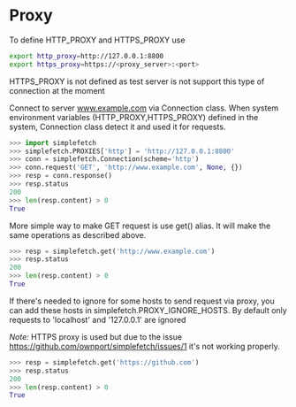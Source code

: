 # Proxy

To define HTTP_PROXY and HTTPS_PROXY use

```sh
export http_proxy=http://127.0.0.1:8800
export https_proxy=https://<proxy_server>:<port>
```
HTTPS_PROXY is not defined as test server is not support this type of connection at the moment

Connect to server www.example.com via Connection class. When system environment variables 
(HTTP_PROXY,HTTPS_PROXY) defined in the system, Connection class detect it and used it for requests.

```python
>>> import simplefetch
>>> simplefetch.PROXIES['http'] = 'http://127.0.0.1:8800'
>>> conn = simplefetch.Connection(scheme='http')
>>> conn.request('GET', 'http://www.example.com', None, {})
>>> resp = conn.response()
>>> resp.status
200
>>> len(resp.content) > 0
True

```

More simple way to make GET request is use get() alias. It will make the same operations as described above.

```python
>>> resp = simplefetch.get('http://www.example.com')
>>> resp.status
200
>>> len(resp.content) > 0
True

```
If there's needed to ignore for some hosts to send request via proxy, you can add these hosts in simplefetch.PROXY_IGNORE_HOSTS.
By default only requests to 'localhost' and '127.0.0.1' are ignored

*Note:* HTTPS proxy is used but due to the issue https://github.com/ownport/simplefetch/issues/1 it's not working properly.

```python
>>> resp = simplefetch.get('https://github.com')
>>> resp.status
200
>>> len(resp.content) > 0
True

```
